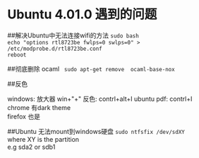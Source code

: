 # Ubuntu 4.01.0 遇到的问题

##解决Ubuntu中无法连接wifi的方法
`sudo bash`    
`echo "options rtl8723be fwlps=0 swlps=0" > /etc/modprobe.d/rtl8723be.conf `   
`reboot`   

##彻底删除 ocaml
` sudo apt-get remove  ocaml-base-nox`

##反色

windows: 放大器 win+"+" 反色: contrl+alt+I
ubuntu pdf: contrl+I  
chrome 有dark theme  
firefox 也是  

##Ubuntu 无法mount到windows硬盘
`sudo ntfsfix /dev/sdXY`  
where XY is the partition  
e.g sda2 or sdb1
